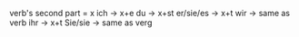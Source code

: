 verb's second part = x
ich -> x+e
du -> x+st
er/sie/es -> x+t
wir -> same as verb
ihr -> x+t
Sie/sie -> same as verg
